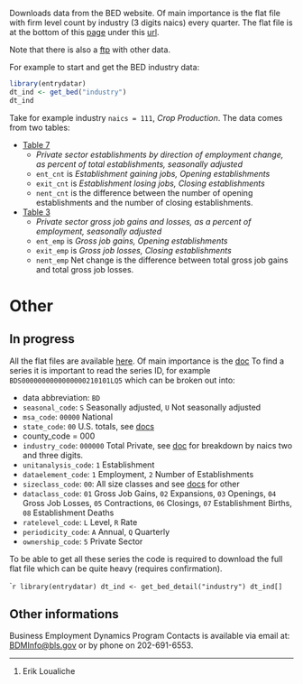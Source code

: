 Downloads data from the BED website. Of main importance is the flat file
with firm level count by industry (3 digits naics) every quarter. The
flat file is at the bottom of this
[page](http://www.bls.gov/bdm/bdmind3.htm) under this
[url](http://www.bls.gov/web/cewbd/bd_data_ind3.txt).

Note that there is also a
[ftp](http://download.bls.gov/pub/time.series/bd/) with other data.

For example to start and get the BED industry data:

``` r
library(entrydatar)
dt_ind <- get_bed("industry")
dt_ind
```

Take for example industry `naics = 111`, *Crop Production*. The data
comes from two tables:

  - [Table 7](https://www.bls.gov/web/cewbd/table7_1_ind3.txt)
      - *Private sector establishments by direction of employment
        change, as percent of total establishments, seasonally adjusted*
      - `ent_cnt` is *Establishment gaining jobs, Opening
        establishments*
      - `exit_cnt` is *Establishment losing jobs, Closing
        establishments*
      - `nent_cnt` is the difference between the number of opening
        establishments and the number of closing establishments.
  - [Table 3](https://www.bls.gov/web/cewbd/table3_1_ind3.txt)
      - *Private sector gross job gains and losses, as a percent of
        employment, seasonally adjusted*
      - `ent_emp` is *Gross job gains, Opening establishments*
      - `exit_emp` is *Gross job losses, Closing establishments*
      - `nent_emp` Net change is the difference between total gross job
        gains and total gross job losses.

# Other

## In progress

All the flat files are available
[here](https://download.bls.gov/pub/time.series/bd/). Of main importance
is the [doc](https://download.bls.gov/pub/time.series/bd/bd.txt) To find
a series it is important to read the series ID, for example
`BDS0000000000000000210101LQ5` which can be broken out into:

  - data abbreviation: `BD`
  - `seasonal_code`: `S` Seasonally adjusted, `U` Not seasonally
    adjusted
  - `msa_code`: `00000` National
  - `state_code`: `00` U.S. totals, see
    [docs](https://download.bls.gov/pub/time.series/bd/bd.state)
  - county\_code = 000
  - `industry_code`: `000000` Total Private, see
    [doc](https://download.bls.gov/pub/time.series/bd/bd.industry) for
    breakdown by naics two and three digits.
  - `unitanalysis_code`: `1` Establishment
  - `dataelement_code`: `1` Employment, `2` Number of Establishments
  - `sizeclass_code`: `00`: All size classes and see
    [docs](https://download.bls.gov/pub/time.series/bd/bd.sizeclass) for
    other
  - `dataclass_code`: `01` Gross Job Gains, `02` Expansions, `03`
    Openings, `04` Gross Job Losses, `05` Contractions, `06` Closings,
    `07` Establishment Births, `08` Establishment Deaths
  - `ratelevel_code`: `L` Level, `R` Rate
  - `periodicity_code`: `A` Annual, `Q` Quarterly
  - `ownership_code`: `5` Private Sector

To be able to get all these series the code is required to download the
full flat file which can be quite heavy (requires confirmation).

\``r library(entrydatar) dt_ind <- get_bed_detail("industry") dt_ind[]`

## Other informations

Business Employment Dynamics Program Contacts is available via email at:
<BDMInfo@bls.gov> or by phone on 202-691-6553.

-----

1.  Erik Loualiche
